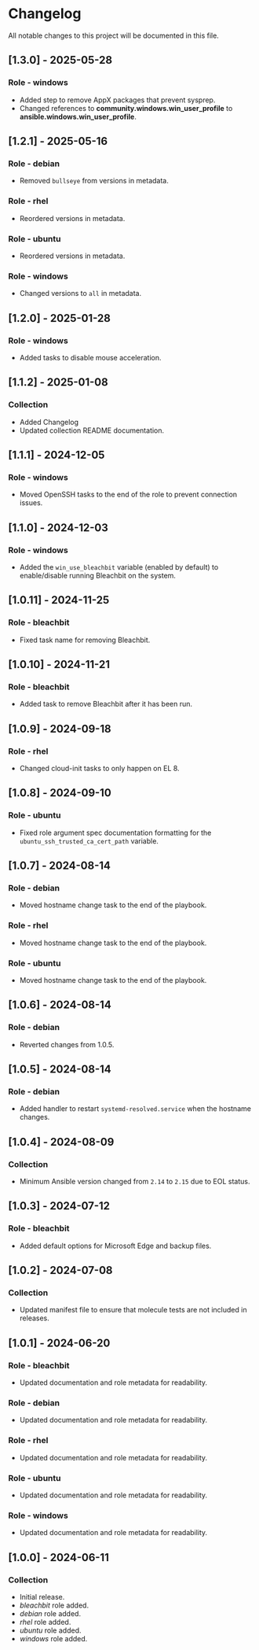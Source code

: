 # Changelog

All notable changes to this project will be documented in this file.

## [1.3.0] - 2025-05-28

### Role - windows

- Added step to remove AppX packages that prevent sysprep.
- Changed references to **community.windows.win_user_profile** to **ansible.windows.win_user_profile**.

## [1.2.1] - 2025-05-16

### Role - debian

- Removed `bullseye` from versions in metadata.

### Role - rhel

- Reordered versions in metadata.

### Role - ubuntu

- Reordered versions in metadata.

### Role - windows

- Changed versions to `all` in metadata.

## [1.2.0] - 2025-01-28

### Role - windows

- Added tasks to disable mouse acceleration.

## [1.1.2] - 2025-01-08

### Collection

- Added Changelog
- Updated collection README documentation.

## [1.1.1] - 2024-12-05

### Role - windows

- Moved OpenSSH tasks to the end of the role to prevent connection issues.

## [1.1.0] - 2024-12-03

### Role - windows

- Added the `win_use_bleachbit` variable (enabled by default) to enable/disable running Bleachbit on the system.

## [1.0.11] - 2024-11-25

### Role - bleachbit

- Fixed task name for removing Bleachbit.

## [1.0.10] - 2024-11-21

### Role - bleachbit

- Added task to remove Bleachbit after it has been run.

## [1.0.9] - 2024-09-18

### Role - rhel

- Changed cloud-init tasks to only happen on EL 8.

## [1.0.8] - 2024-09-10

### Role - ubuntu

- Fixed role argument spec documentation formatting for the `ubuntu_ssh_trusted_ca_cert_path` variable.

## [1.0.7] - 2024-08-14

### Role - debian

- Moved hostname change task to the end of the playbook.

### Role - rhel

- Moved hostname change task to the end of the playbook.

### Role - ubuntu

- Moved hostname change task to the end of the playbook.

## [1.0.6] - 2024-08-14

### Role - debian

- Reverted changes from 1.0.5.

## [1.0.5] - 2024-08-14

### Role - debian

- Added handler to restart `systemd-resolved.service` when the hostname changes.

## [1.0.4] - 2024-08-09

### Collection

- Minimum Ansible version changed from `2.14` to `2.15` due to EOL status.

## [1.0.3] - 2024-07-12

### Role - bleachbit

- Added default options for Microsoft Edge and backup files.

## [1.0.2] - 2024-07-08

### Collection

- Updated manifest file to ensure that molecule tests are not included in releases.

## [1.0.1] - 2024-06-20

### Role - bleachbit

- Updated documentation and role metadata for readability.

### Role - debian

- Updated documentation and role metadata for readability.

### Role - rhel

- Updated documentation and role metadata for readability.

### Role - ubuntu

- Updated documentation and role metadata for readability.

### Role - windows

- Updated documentation and role metadata for readability.

## [1.0.0] - 2024-06-11

### Collection

- Initial release.
- *bleachbit* role added.
- *debian* role added.
- *rhel* role added.
- *ubuntu* role added.
- *windows* role added.
